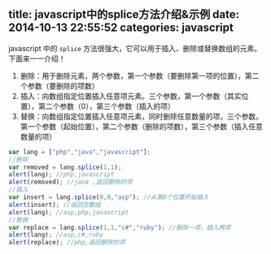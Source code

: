 title: javascript中的splice方法介绍&示例
date: 2014-10-13 22:55:52
categories: javascript
---

javascript 中的 `splice` 方法很强大，它可以用于插入、删除或替换数组的元素。
下面来一一介绍！

1. 删除：用于删除元素，两个参数，第一个参数（要删除第一项的位置），第二个参数（要删除的项数）
2. 插入：向数组指定位置插入任意项元素。三个参数，第一个参数（其实位置），第二个参数（0），第三个参数（插入的项）
3. 替换：向数组指定位置插入任意项元素，同时删除任意数量的项，三个参数。第一个参数（起始位置），第二个参数（删除的项数），第三个参数（插入任意数量的项）

```javascript
var lang = ["php","java","javascript"];
//删除
var removed = lang.splice(1,1);
alert(lang); //php,javascript
alert(removed); //java ,返回删除的项
//插入
var insert = lang.splice(0,0,"asp"); //从第0个位置开始插入
alert(insert); //返回空数组
alert(lang); //asp,php,javascript
//替换
var replace = lang.splice(1,1,"c#","ruby"); //删除一项，插入两项
alert(lang); //asp,c#,ruby
alert(replace); //php,返回删除的项
```
